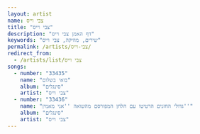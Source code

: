 ```yaml
---
layout: artist
name: צבי וייס
title: "צבי וייס"
description: "דף האמן צבי וייס"
keywords: "שירים, מוזיקה, צבי וייס"
permalink: /artists/צבי-וייס/
redirect_from:
  - /artists/list/צבי וייס
songs:
  - number: "33435"
    name: "בואי בשלום"
    album: "סינגלים"
    artist: "צבי וייס"
  - number: "33436"
    name: "גדולי החזנים הרטיטו עם הלחן המפורסם מהשואה ''אני מאמין''"
    album: "סינגלים"
    artist: "צבי וייס"
---
```

